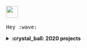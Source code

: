 <p>
  <img src="https://github.com/thomaswang/thomaswang/raw/master/octorobot.gif" width="32px">
  <br><br>
  <samp>
    Hey :wave: 
  </samp>
</p>

<details>
  <summary><b>:crystal_ball: 2020 projects</b></summary>
  I'm working on an immunization app with my co-founder Katherine Sistrunk, called [VaxNow](https://vaxnow.org). I'm also working on my student developer platform [DormDev](https://dormdev.com) and plan on releasing a student verification API service. 2020 has been a tough year for the world and me personally, but I am excited about these projects and :crossed_fingers: to their development.
</details>
